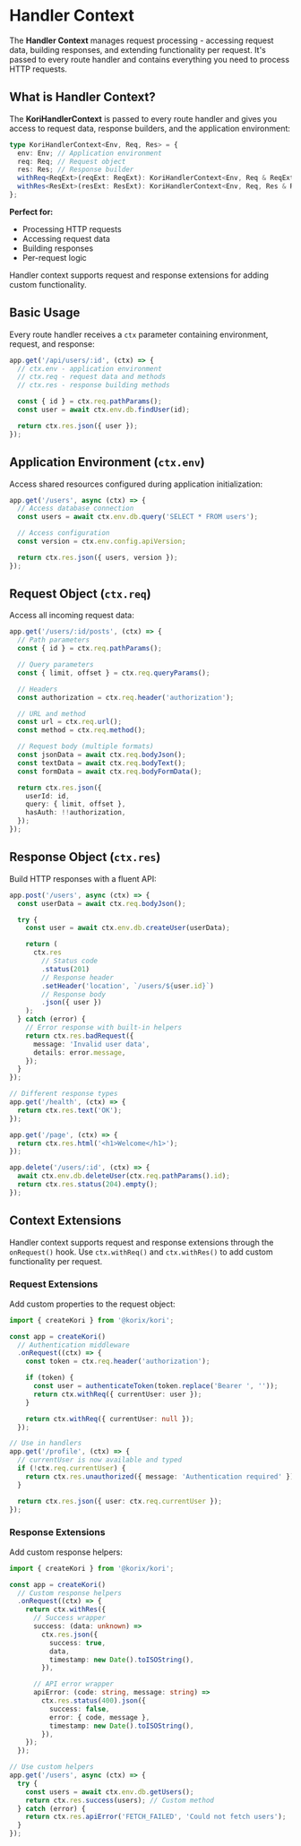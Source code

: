 # Handler Context

The **Handler Context** manages request processing - accessing request data, building responses, and extending functionality per request. It's passed to every route handler and contains everything you need to process HTTP requests.

## What is Handler Context?

The **KoriHandlerContext** is passed to every route handler and gives you access to request data, response builders, and the application environment:

```typescript
type KoriHandlerContext<Env, Req, Res> = {
  env: Env; // Application environment
  req: Req; // Request object
  res: Res; // Response builder
  withReq<ReqExt>(reqExt: ReqExt): KoriHandlerContext<Env, Req & ReqExt, Res>;
  withRes<ResExt>(resExt: ResExt): KoriHandlerContext<Env, Req, Res & ResExt>;
};
```

**Perfect for:**

- Processing HTTP requests
- Accessing request data
- Building responses
- Per-request logic

Handler context supports request and response extensions for adding custom functionality.

## Basic Usage

Every route handler receives a `ctx` parameter containing environment, request, and response:

```typescript
app.get('/api/users/:id', (ctx) => {
  // ctx.env - application environment
  // ctx.req - request data and methods
  // ctx.res - response building methods

  const { id } = ctx.req.pathParams();
  const user = await ctx.env.db.findUser(id);

  return ctx.res.json({ user });
});
```

## Application Environment (`ctx.env`)

Access shared resources configured during application initialization:

```typescript
app.get('/users', async (ctx) => {
  // Access database connection
  const users = await ctx.env.db.query('SELECT * FROM users');

  // Access configuration
  const version = ctx.env.config.apiVersion;

  return ctx.res.json({ users, version });
});
```

## Request Object (`ctx.req`)

Access all incoming request data:

```typescript
app.get('/users/:id/posts', (ctx) => {
  // Path parameters
  const { id } = ctx.req.pathParams();

  // Query parameters
  const { limit, offset } = ctx.req.queryParams();

  // Headers
  const authorization = ctx.req.header('authorization');

  // URL and method
  const url = ctx.req.url();
  const method = ctx.req.method();

  // Request body (multiple formats)
  const jsonData = await ctx.req.bodyJson();
  const textData = await ctx.req.bodyText();
  const formData = await ctx.req.bodyFormData();

  return ctx.res.json({
    userId: id,
    query: { limit, offset },
    hasAuth: !!authorization,
  });
});
```

## Response Object (`ctx.res`)

Build HTTP responses with a fluent API:

```typescript
app.post('/users', async (ctx) => {
  const userData = await ctx.req.bodyJson();

  try {
    const user = await ctx.env.db.createUser(userData);

    return (
      ctx.res
        // Status code
        .status(201)
        // Response header
        .setHeader('location', `/users/${user.id}`)
        // Response body
        .json({ user })
    );
  } catch (error) {
    // Error response with built-in helpers
    return ctx.res.badRequest({
      message: 'Invalid user data',
      details: error.message,
    });
  }
});

// Different response types
app.get('/health', (ctx) => {
  return ctx.res.text('OK');
});

app.get('/page', (ctx) => {
  return ctx.res.html('<h1>Welcome</h1>');
});

app.delete('/users/:id', (ctx) => {
  await ctx.env.db.deleteUser(ctx.req.pathParams().id);
  return ctx.res.status(204).empty();
});
```

## Context Extensions

Handler context supports request and response extensions through the `onRequest()` hook. Use `ctx.withReq()` and `ctx.withRes()` to add custom functionality per request.

### Request Extensions

Add custom properties to the request object:

```typescript
import { createKori } from '@korix/kori';

const app = createKori()
  // Authentication middleware
  .onRequest((ctx) => {
    const token = ctx.req.header('authorization');

    if (token) {
      const user = authenticateToken(token.replace('Bearer ', ''));
      return ctx.withReq({ currentUser: user });
    }

    return ctx.withReq({ currentUser: null });
  });

// Use in handlers
app.get('/profile', (ctx) => {
  // currentUser is now available and typed
  if (!ctx.req.currentUser) {
    return ctx.res.unauthorized({ message: 'Authentication required' });
  }

  return ctx.res.json({ user: ctx.req.currentUser });
});
```

### Response Extensions

Add custom response helpers:

```typescript
import { createKori } from '@korix/kori';

const app = createKori()
  // Custom response helpers
  .onRequest((ctx) => {
    return ctx.withRes({
      // Success wrapper
      success: (data: unknown) =>
        ctx.res.json({
          success: true,
          data,
          timestamp: new Date().toISOString(),
        }),

      // API error wrapper
      apiError: (code: string, message: string) =>
        ctx.res.status(400).json({
          success: false,
          error: { code, message },
          timestamp: new Date().toISOString(),
        }),
    });
  });

// Use custom helpers
app.get('/users', async (ctx) => {
  try {
    const users = await ctx.env.db.getUsers();
    return ctx.res.success(users); // Custom method
  } catch (error) {
    return ctx.res.apiError('FETCH_FAILED', 'Could not fetch users');
  }
});
```
